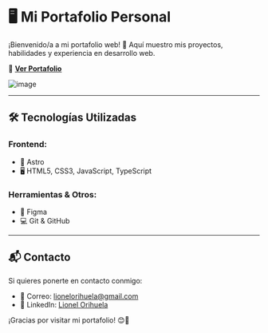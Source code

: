 # 🖥️ Mi Portafolio Personal

¡Bienvenido/a a mi portafolio web! 🚀 Aquí muestro mis proyectos, habilidades y experiencia en desarrollo web.  

🔗  **[Ver Portafolio](https://lionel-orihuela.vercel.app/)**  

![image](https://github.com/user-attachments/assets/fa23493d-c690-43e3-a69f-6314b3bbf358)



---

## 🛠 Tecnologías Utilizadas  

### Frontend:  
- 🚀 Astro  
- 🖥️ HTML5, CSS3, JavaScript, TypeScript  

### Herramientas & Otros:  
- 🎨 Figma  
- 💻 Git & GitHub  
---

## 📬 Contacto
Si quieres ponerte en contacto conmigo:
- 📧 Correo: lionelorihuela@gmail.com
- 🔗 LinkedIn: [Lionel Orihuela](https://www.linkedin.com/in/lionelorcab/)

¡Gracias por visitar mi portafolio! 😊🚀
